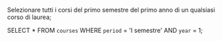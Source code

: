 Selezionare tutti i corsi del primo semestre del primo anno di un qualsiasi corso di
laurea;

SELECT
    *
FROM
    `courses`
WHERE
    `period` = 'I semestre'
    AND `year` = 1;